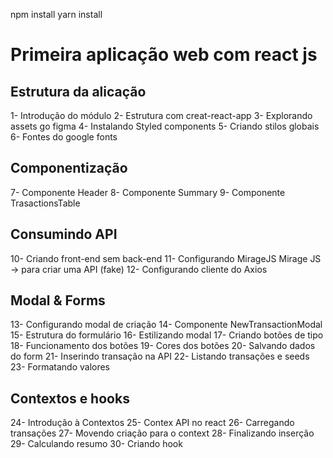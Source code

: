 


npm install
yarn install


# Primeira aplicação web com react js
## Estrutura da alicação

1- Introdução do módulo
2- Estrutura com creat-react-app
3- Explorando assets go figma
4- Instalando Styled components
5- Criando stilos globais
6- Fontes do google fonts

## Componentização

7- Componente Header
8- Componente Summary
9- Componente TrasactionsTable

## Consumindo API

10- Criando front-end sem back-end
11- Configurando MirageJS
    Mirage JS -> para criar uma API (fake)
12- Configurando cliente do Axios 

## Modal & Forms

13- Configurando modal de criação
14- Componente NewTransactionModal
15- Estrutura do formulário
16- Estilizando modal
17- Criando botões de tipo
18- Funcionamento dos botões
19- Cores dos botões
20- Salvando dados do form
21- Inserindo transação na API
22- Listando transações e seeds
23- Formatando valores 

## Contextos e hooks

24- Introdução à Contextos
25- Contex API no react
26- Carregando transações
27- Movendo criação para o context
28- Finalizando inserção 
29- Calculando resumo
30- Criando hook